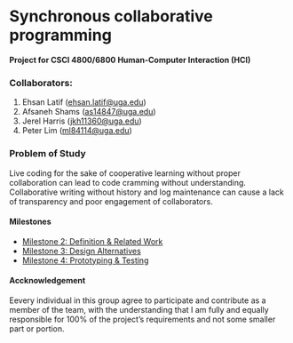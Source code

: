 # Synchronous collaborative programming 

**Project for CSCI 4800/6800 Human-Computer Interaction (HCI)**

### Collaborators:
1. Ehsan Latif (ehsan.latif@uga.edu)
2. Afsaneh Shams (as14847@uga.edu)
3. Jerel Harris (jkh11360@uga.edu)
4. Peter Lim (ml84114@uga.edu)

### Problem of Study
Live coding for the sake of cooperative learning without proper collaboration can lead to code cramming without understanding. Collaborative writing without history and log maintenance can cause a lack of transparency and poor engagement of collaborators.


#### Milestones
- [Milestone 2: Definition & Related Work](milestone2/index.md)
- [Milestone 3: Design Alternatives](milestone3/index.md)
- [Milestone 4: Prototyping & Testing](milestone4/index.md)


#### Accknowledgement
Eevery individual in this group agree to participate and contribute as a member of the team, with the understanding that I am fully and equally responsible for 100% of the project’s requirements and not some smaller part or portion.
